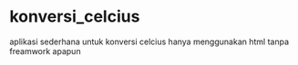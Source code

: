 # konversi_celcius
aplikasi sederhana untuk konversi celcius hanya menggunakan html tanpa freamwork apapun

